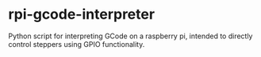 # rpi-gcode-interpreter
Python script for interpreting GCode on a raspberry pi, intended to directly control steppers using GPIO functionality.
